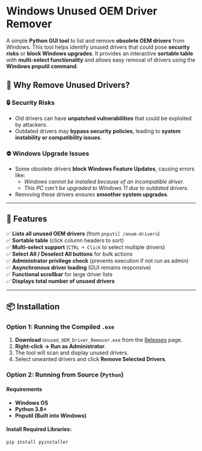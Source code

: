 # Windows Unused OEM Driver Remover

A simple **Python GUI tool** to list and remove **obsolete OEM drivers** from Windows. This tool helps identify unused drivers that could pose **security risks** or **block Windows upgrades**. It provides an interactive **sortable table** with **multi-select functionality** and allows easy removal of drivers using the **Windows pnputil command**.

## 🚀 Why Remove Unused Drivers?

### 🔒 Security Risks
- Old drivers can have **unpatched vulnerabilities** that could be exploited by attackers.
- Outdated drivers may **bypass security policies**, leading to **system instability or compatibility issues**.

### ⛔ Windows Upgrade Issues
- Some obsolete drivers **block Windows Feature Updates**, causing errors like:
  - *Windows cannot be installed because of an incompatible driver.*
  - *This PC can't be upgraded to Windows 11 due to outdated drivers.*
- Removing these drivers ensures **smoother system upgrades**.

---

## 🎯 Features

✅ **Lists all unused OEM drivers** (from `pnputil /enum-drivers`)  
✅ **Sortable table** (click column headers to sort)  
✅ **Multi-select support** (`CTRL + Click` to select multiple drivers)  
✅ **Select All / Deselect All buttons** for bulk actions  
✅ **Administrator privilege check** (prevents execution if not run as admin)  
✅ **Asynchronous driver loading** (GUI remains responsive)  
✅ **Functional scrollbar** for large driver lists  
✅ **Displays total number of unused drivers**  

---

## 📦 Installation

### Option 1: Running the Compiled `.exe`
1. **Download** `Unused_OEM_Driver_Remover.exe` from the [Releases](https://github.com/YOUR_GITHUB_REPO/releases) page.
2. **Right-click → Run as Administrator**.
3. The tool will scan and display unused drivers.
4. Select unwanted drivers and click **Remove Selected Drivers**.

### Option 2: Running from Source (`Python`)
#### Requirements
- **Windows OS**
- **Python 3.8+**
- **Pnputil (Built into Windows)**

#### Install Required Libraries:
```bash
pip install pyinstaller
